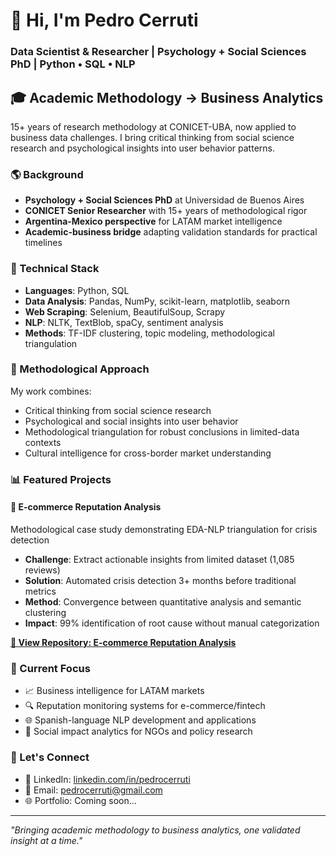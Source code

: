 # 👋 Hi, I'm Pedro Cerruti
### Data Scientist & Researcher | Psychology + Social Sciences PhD | Python • SQL • NLP

## 🎓 Academic Methodology → Business Analytics

15+ years of research methodology at CONICET-UBA, now applied to business data challenges. I bring critical thinking from social science research and psychological insights into user behavior patterns.

### 🌎 Background
- **Psychology + Social Sciences PhD** at Universidad de Buenos Aires
- **CONICET Senior Researcher** with 15+ years of methodological rigor
- **Argentina-Mexico perspective** for LATAM market intelligence
- **Academic-business bridge** adapting validation standards for practical timelines

### 🔧 Technical Stack
- **Languages**: Python, SQL
- **Data Analysis**: Pandas, NumPy, scikit-learn, matplotlib, seaborn
- **Web Scraping**: Selenium, BeautifulSoup, Scrapy
- **NLP**: NLTK, TextBlob, spaCy, sentiment analysis
- **Methods**: TF-IDF clustering, topic modeling, methodological triangulation

### 🔬 Methodological Approach
My work combines:
- Critical thinking from social science research
- Psychological and social insights into user behavior
- Methodological triangulation for robust conclusions in limited-data contexts
- Cultural intelligence for cross-border market understanding

### 📊 Featured Projects

#### 🛒 E-commerce Reputation Analysis
Methodological case study demonstrating EDA-NLP triangulation for crisis detection
- **Challenge**: Extract actionable insights from limited dataset (1,085 reviews)
- **Solution**: Automated crisis detection 3+ months before traditional metrics
- **Method**: Convergence between quantitative analysis and semantic clustering
- **Impact**: 99% identification of root cause without manual categorization

**[🔗 View Repository: E-commerce Reputation Analysis](https://github.com/PedroCerruti/analisis-reputacional-smartphones)**

### 🎯 Current Focus
- 📈 Business intelligence for LATAM markets
- 🔍 Reputation monitoring systems for e-commerce/fintech
- 🌐 Spanish-language NLP development and applications
- 🤝 Social impact analytics for NGOs and policy research

### 🤝 Let's Connect
- 💼 LinkedIn: [linkedin.com/in/pedrocerruti](https://www.linkedin.com/in/pedrocerruti)
- 📧 Email: pedrocerruti@gmail.com
- 🌐 Portfolio: Coming soon...

---

*"Bringing academic methodology to business analytics, one validated insight at a time."*
